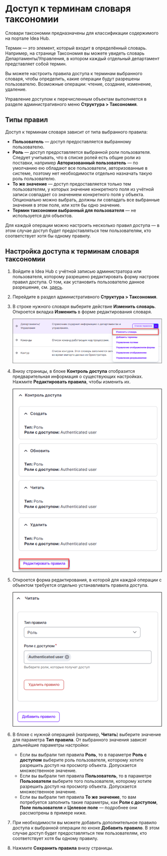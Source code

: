 # Доступ к терминам словаря таксономии

Словари таксономии предназначены для классификации содержимого на портале Idea Hub.

Термин — это элемент, который входит в определённый словарь. Например, на странице Таксономия вы можете увидеть словарь Департаменты/Управления, в котором каждый отдельный департамент представляет собой термин. 

Вы можете настроить правила доступа к терминам выбранного словаря, чтобы определить, какие операции будут разрешены пользователю. Возможные операции: чтение, создание, изменение, удаление.

Управление доступом к перечисленным объектам выполняется в разделе административного меню **Структура > Таксономия**.

## Типы правил
Доступ к терминам словаря зависит от типа выбранного правила:
* **Пользователь** — доступ предоставляется выбранному пользователю.
* **Роль** — доступ предоставляется выбранной роли пользователя. Следует учитывать, что в списке ролей есть общие роли из поставки, например **Авторизованный пользователь** — по умолчанию ею обладают все пользователи, авторизованные в системе, поэтому нет необходимости отдельно назначать такую роль пользователю.
* **То же значение** — доступ предоставляется только тем пользователям, у которых значение конкретного поля из учётной записи совпадает со значением конкретного поля у объекта. Опционально можно выбрать, должны ли совпадать все выбранные значения в этом поле, или хотя бы одно значение. 
* **Термин таксономии выбранный для пользователя** — не используется для объектов.

Для каждой операции можно настроить несколько правил доступа — в этом случае доступ будет предоставляться тем пользователям, кто соответствует хотя бы одному правилу. 

## Настройка доступа к терминам словаря таксономии

1. Войдите в Idea Hub с учётной записью администратора или пользователя, которому разрешено редактировать форму настроек правил доступа. О том, как установить пользователю данное разрешение, см. [здесь](https://github.com/PrimoRPA/Docs.Rus/blob/2208-%D0%B4%D0%BE%D0%BF%D0%BE%D0%BB%D0%BD%D0%B8%D1%82%D1%8C-%D1%80%D0%B0%D0%B7%D0%B4%D0%B5%D0%BB-%D0%B0%D0%B4%D0%BC%D0%B8%D0%BD%D0%B8%D1%81%D1%82%D1%80%D0%B0%D1%82%D0%BE%D1%80%D0%B0%D0%BC-%D0%B4%D0%BB%D1%8F-%D0%B8%D0%B4%D0%B5%D0%B0-%D1%85%D0%B0%D0%B1%D0%B0/idea-hub/admin/users/access-rights.md#%D0%BD%D0%B0%D1%81%D1%82%D1%80%D0%BE%D0%B9%D0%BA%D0%B0-%D0%BF%D1%80%D0%B0%D0%B2-%D0%B4%D0%BE%D1%81%D1%82%D1%83%D0%BF%D0%B0-%D0%BA-%D1%84%D0%BE%D1%80%D0%BC%D0%B5-%D0%BF%D1%80%D0%B0%D0%B2%D0%B8%D0%BB-primo).
1. Перейдите в раздел административного **Структура > Таксономия**.
1. В строке нужного словаря выберите действие **Изменить словарь**. Откроется вкладка **Изменить** в форме редактирования словаря.

   ![](<../../../idea-hub/resources/admin/users/taxonomy-edit.png>)

1. Внизу страницы, в блоке **Контроль доступа** отобразится предварительная информация о существующих настройках. Нажмите **Редактировать правила**, чтобы изменить их.

   ![](<../../../idea-hub/resources/admin/users/taxonomy-accesscontrol.png>)

1. Откроется форма редактирования, в которой для каждой операции с объектом требуется отдельно устанавливать правила доступа.

    ![](<../../../idea-hub/resources/admin/users/access-rules-read.png>)
   
1. В блоке с нужной операцией (например, **Читать**) выберите значение для параметра **Тип правила**. От выбранного значения зависят дальнейшие параметры настройки:
   * Если вы выбрали тип правила **Роль**, то в параметре **Роль с доступом** выберите роль пользователя, которому хотите разрешить доступ на просмотр объекта. Допускается множественное значение.
   * Если вы выбрали тип правила **Пользователь**, то в параметре **Пользователи** выберите того пользователя, которому хотите разрешить доступ на просмотр объекта. Допускается множественное значение.
   * Если вы выбрали тип правила **То же значение**, то вам потребуется заполнить такие параметры, как **Роли с доступом**, **Поле пользователя** и **Целевое поле** — подробнее они рассмотрены в примере ниже.
1. При необходимости вы можете добавить дополнительное правило доступа к выбранной операции по кноке **Добавить правило**. В этом случае доступ будет предоставляться тем пользователям, кто соответствует хотя бы одному правилу. 
1. Нажмите **Сохранить правила** внизу страницы.
